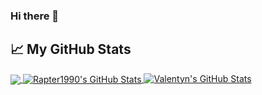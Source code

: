 ### Hi there 👋

<!--
**javadev/javadev** is a ✨ _special_ ✨ repository because its `README.md` (this file) appears on your GitHub profile.

Here are some ideas to get you started:

- 🔭 I’m currently working on ...
- 🌱 I’m currently learning ...
- 👯 I’m looking to collaborate on ...
- 🤔 I’m looking for help with ...
- 💬 Ask me about ...
- 📫 How to reach me: ...
- 😄 Pronouns: ...
- ⚡ Fun fact: ...
-->

## &#x1f4c8; My GitHub Stats

<a href="https://github.com/javadev">
  <img align="center" src="https://github-readme-stats.vercel.app/api/top-langs/?username=javadev&title_color=ffffff&text_color=c9cacc&icon_color=2bbc8a&bg_color=1d1f21" />
</a>

<a href="https://github.com/javadev">
  <img align="center" src="https://github-readme-stats.vercel.app/api?username=javadev&show_icons=true&line_height=27&count_private=true&title_color=ffffff&text_color=c9cacc&icon_color=2bbc8a&bg_color=1d1f21" alt="Rapter1990's GitHub Stats" />
</a>

<a href="https://github.com/javadev">
  <img src="https://streak-stats.demolab.com?user=javadev&theme=dark" alt="Valentyn's GitHub Stats" />
</a>
